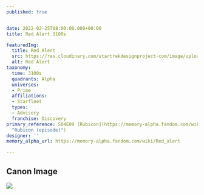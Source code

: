 ```yaml
---
published: true


date: 2022-02-25T08:00:00.000+00:00
title: Red Alert 3100s

featuredImg:
  title: Red Alert
  src: https://res.cloudinary.com/startrekdesignproject-com/image/upload/v1645838711/Alert-Condition-Red.png
  alt: Red Alert
taxonomy:
  time: 3100s
  quadrants: Alpha
  universes:
  - Prime
  affiliations:
  - Starfleet
  types:
  - Advisory
  franchise: Discovery
primary_reference: S04E09 [Rubicon](https://memory-alpha.fandom.com/wiki/Rubicon_(episode)
  "Rubicon (episode)")
designer: ''
memory_alpha_url: https://memory-alpha.fandom.com/wiki/Red_alert

---
```

## Canon Image

![](https://res.cloudinary.com/startrekdesignproject-com/image/upload/v1645838712/Alert-Condition-Red_DSC-4x1-1.jpg)